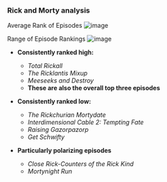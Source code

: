 ### Rick and Morty analysis

Average Rank of Episodes ![image](https://user-images.githubusercontent.com/7207786/49978803-31878e00-ff1a-11e8-9e07-1d5217c286c0.png)

Range of Episode Rankings
![image](https://user-images.githubusercontent.com/7207786/49976797-81ae2280-ff11-11e8-96cb-93befb5e967c.png)

* **Consistently ranked high:**
    * *Total Rickall*
    * *The Ricklantis Mixup*
    * *Meeseeks and Destroy* 
    * **These are also the overall top three episodes**
    
* **Consistently ranked low:**
    * *The Rickchurian Mortydate*
    * *Interdimensional Cable 2: Tempting Fate*
    * *Raising Gazorpazorp*
    * *Get Schwifty*

* **Particularly polarizing episodes**
    * *Close Rick-Counters of the Rick Kind*
    * *Mortynight Run*
